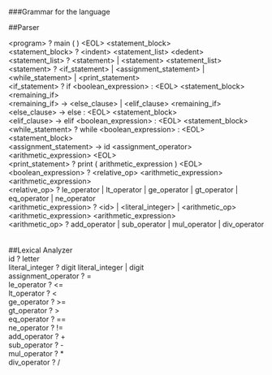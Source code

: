 ###Grammar for the language

##Parser

\<program> ? main ( ) \<EOL> \<statement_block><br/>
\<statement_block> ? \<indent> \<statement_list> \<dedent><br/>
\<statement_list> ? \<statement> | \<statement> \<statement_list><br/>
\<statement> ? \<if_statement> | \<assignment_statement> | \<while_statement> | \<print_statement><br/>
\<if_statement> ? if \<boolean_expression> : \<EOL> \<statement_block> \<remaining_if><br/>
\<remaining_if> -> \<else_clause> | \<elif_clause> \<remaining_if><br/>
\<else_clause> ->  else : \<EOL> \<statement_block><br/>
\<elif_clause> -> elif \<boolean_expression> : \<EOL> \<statement_block><br/>
\<while_statement> ? while \<boolean_expression> : \<EOL> \<statement_block><br/>
\<assignment_statement> -> id \<assignment_operator> \<arithmetic_expression> \<EOL><br/>
\<print_statement> ? print ( arithmetic_expression ) \<EOL><br/>
\<boolean_expression> ? \<relative_op> \<arithmetic_expression> \<arithmetic_expression><br/>
\<relative_op> ? le_operator | lt_operator | ge_operator | gt_operator | eq_operator | ne_operator<br/>
\<arithmetic_expression> ? \<id> | \<literal_integer> | \<arithmetic_op> \<arithmetic_expression> \<arithmetic_expression><br/>
\<arithmetic_op> ? add_operator | sub_operator | mul_operator | div_operator<br/>
<br/>
<br/>
##Lexical Analyzer<br/>
id ? letter<br/>
literal_integer ? digit literal_integer | digit<br/>
assignment_operator ? =<br/>
le_operator ? \<=<br/>
lt_operator ? \<<br/>
ge_operator ? >=<br/>
gt_operator ? ><br/>
eq_operator ? ==<br/>
ne_operator ? !=<br/>
add_operator ? +<br/>
sub_operator ? -<br/>
mul_operator ? *<br/>
div_operator ? /<br/>
